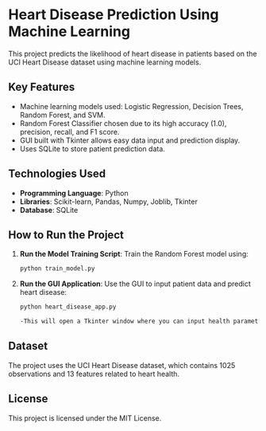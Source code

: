 # Heart Disease Prediction Using Machine Learning

This project predicts the likelihood of heart disease in patients based on the UCI Heart Disease dataset using machine learning models.

## Key Features
- Machine learning models used: Logistic Regression, Decision Trees, Random Forest, and SVM.
- Random Forest Classifier chosen due to its high accuracy (1.0), precision, recall, and F1 score.
- GUI built with Tkinter allows easy data input and prediction display.
- Uses SQLite to store patient prediction data.

## Technologies Used
- **Programming Language**: Python
- **Libraries**: Scikit-learn, Pandas, Numpy, Joblib, Tkinter
- **Database**: SQLite

## How to Run the Project
1. **Run the Model Training Script**:
   Train the Random Forest model using:
   ```bash
   python train_model.py

2. **Run the GUI Application**:
    Use the GUI to input patient data and predict heart disease:
    ```bash
   python heart_disease_app.py

   -This will open a Tkinter window where you can input health parameters like age, cholesterol, and blood pressure to predict heart disease. Results will be displayed and stored in the SQLite database.

## Dataset
The project uses the UCI Heart Disease dataset, which contains 1025 observations and 13 features related to heart health.

## License
This project is licensed under the MIT License.